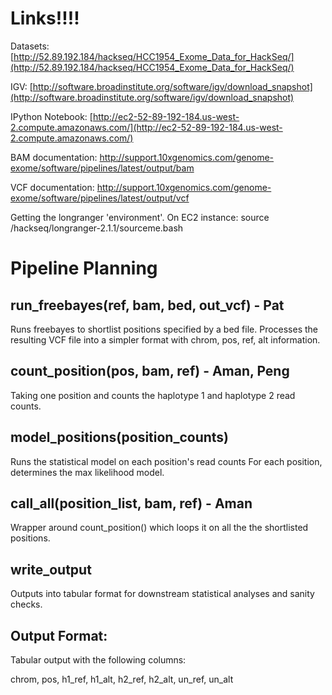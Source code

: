 # Links!!!!


Datasets:
[http://52.89.192.184/hackseq/HCC1954_Exome_Data_for_HackSeq/](http://52.89.192.184/hackseq/HCC1954_Exome_Data_for_HackSeq/)

IGV:
[http://software.broadinstitute.org/software/igv/download_snapshot](http://software.broadinstitute.org/software/igv/download_snapshot)

IPython Notebook:
[http://ec2-52-89-192-184.us-west-2.compute.amazonaws.com/](http://ec2-52-89-192-184.us-west-2.compute.amazonaws.com/)


BAM documentation:
http://support.10xgenomics.com/genome-exome/software/pipelines/latest/output/bam

VCF documentation:
http://support.10xgenomics.com/genome-exome/software/pipelines/latest/output/vcf


Getting the longranger 'environment'. On EC2 instance:
source /hackseq/longranger-2.1.1/sourceme.bash


# Pipeline Planning

## run_freebayes(ref, bam, bed, out_vcf) - Pat

Runs freebayes to shortlist positions specified by a bed file.
Processes the resulting VCF file into a simpler format with chrom, pos, ref, alt information.

## count_position(pos, bam, ref) - Aman, Peng

Taking one position and counts the haplotype 1 and haplotype 2 read counts.

## model_positions(position_counts)

Runs the statistical model on each position's read counts
For each position, determines the max likelihood model.

## call_all(position_list, bam, ref) - Aman

Wrapper around count_position() which loops it on all the the shortlisted positions.

## write_output

Outputs into tabular format for downstream statistical analyses and sanity checks.

## Output Format:

Tabular output with the following columns:

chrom, pos, h1_ref, h1_alt, h2_ref, h2_alt, un_ref, un_alt


